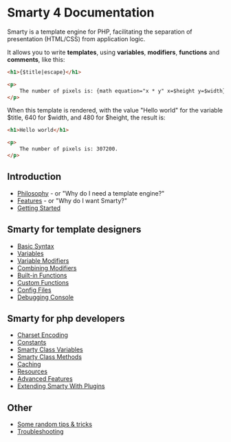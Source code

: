 # Smarty 4 Documentation
Smarty is a template engine for PHP, facilitating the separation of presentation (HTML/CSS) from application logic. 

It allows you to write **templates**, using **variables**, **modifiers**, **functions** and **comments**, like this:
```html
<h1>{$title|escape}</h1>

<p>
    The number of pixels is: {math equation="x * y" x=$height y=$width}.
</p>
```

When this template is rendered, with the value "Hello world" for the variable $title, 640 for $width, 
and 480 for $height, the result is:
```html
<h1>Hello world</h1>

<p>
    The number of pixels is: 307200.
</p>
```

## Introduction
- [Philosophy](./philosophy.md) - or "Why do I need a template engine?"
- [Features](./features.md) - or "Why do I want Smarty?"
- [Getting Started](./getting-started.md)

## Smarty for template designers
- [Basic Syntax](designers/language-basic-syntax/language-basic-syntax.md)
- [Variables](./designers/language-variables.md)
- [Variable Modifiers](./designers/language-modifiers.md)
- [Combining Modifiers](./designers/language-combining-modifiers.md)
- [Built-in Functions](designers/language-builtin-functions/language-builtin-functions.md)
- [Custom Functions](./designers/language-custom-functions.md)
- [Config Files](./designers/config-files.md)
- [Debugging Console](./designers/chapter-debugging-console.md)

## Smarty for php developers
- [Charset Encoding](./programmers/charset.md)
- [Constants](./programmers/smarty-constants.md)
- [Smarty Class Variables](./programmers/api-variables.md)
- [Smarty Class Methods](./programmers/api-functions.md)
- [Caching](./programmers/caching.md)
- [Resources](./programmers/resources.md)
- [Advanced Features](./programmers/advanced-features.md)
- [Extending Smarty With Plugins](./programmers/plugins.md)

## Other
- [Some random tips & tricks](./appendixes/tips.md)
- [Troubleshooting](./appendixes/troubleshooting.md)
